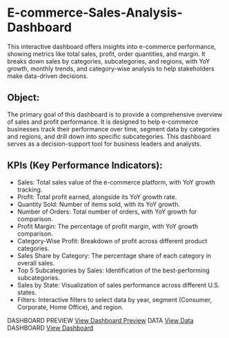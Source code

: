 # E-commerce-Sales-Analysis-Dashboard
This interactive dashboard offers insights into e-commerce performance, showing metrics like total sales, profit, order quantities, and margin. It breaks down sales by categories, subcategories, and regions, with YoY growth, monthly trends, and category-wise analysis to help stakeholders make data-driven decisions.

## Object:
The primary goal of this dashboard is to provide a comprehensive overview of sales and profit performance. It is designed to help e-commerce businesses track their performance over time, segment data by categories and regions, and drill down into specific subcategories. This dashboard serves as a decision-support tool for business leaders and analysts.

## KPIs (Key Performance Indicators):
- Sales: Total sales value of the e-commerce platform, with YoY growth tracking.
- Profit: Total profit earned, alongside its YoY growth rate.
- Quantity Sold: Number of items sold, with its YoY growth.
- Number of Orders: Total number of orders, with YoY growth for comparison.
- Profit Margin: The percentage of profit margin, with YoY growth comparison.
- Category-Wise Profit: Breakdown of profit across different product categories.
- Sales Share by Category: The percentage share of each category in overall sales.
- Top 5 Subcategories by Sales: Identification of the best-performing subcategories.
- Sales by State: Visualization of sales performance across different U.S. states.
- Filters: Interactive filters to select data by year, segment (Consumer, Corporate, Home Office), and region.

DASHBOARD PREVIEW <a href ="https://github.com/sam-were/E-commerce-Sales-Analysis-Dashboard/blob/main/image.png">View Dashboard Preview</a>
DATA <a href ="https://github.com/sam-were/E-commerce-Sales-Analysis-Dashboard/blob/main/DATA.xlsx">View Data</a>
DASHBOARD <a href ="https://github.com/sam-were/E-commerce-Sales-Analysis-Dashboard/blob/main/Ecommerce%20Sales%20Analysis.xlsx">View Dashboard</a>


